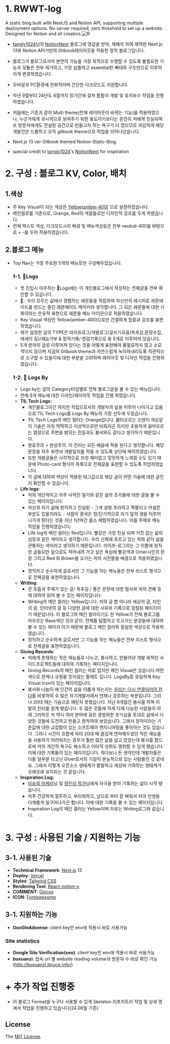 # 1. RWWT-log

A static blog built with NextJS and Notion API, supporting multiple deployment options. No server required, zero threshold to set up a website. Designed for Notion and all creators
![R](../RWWT-log//public/RyoonLog.gif)

- [tangly1024](https://github.com/tangly1024)님의 [NotionNext](https://docs.tangly1024.com/about) 블로그에 영감을 받아, 재해석 하여 제작한 Next.js 13와 Notion API기반의 Gitbook레이아웃을 적용한 정적 블로그입니다.
- 블로그가 블로그로서의 본연의 기능을 가장 최적으로 수행할 수 있도록 불필요한 기능과 모듈은 전부 제거하고, 가장 심플하고 essential한 뼈대와 구조만으로 이루어지게 변경하였습니다.
- 모바일과 PC환경에 친화적이며 간단한 다크모드도 지원합니다.
- 작년 9월부터 24년도 6월까지 장기간에 걸쳐 틈틈이 개발 및 유지보수 작업을 진행하였습니다.
- 처음에는 기존과 같이 Multi theme(전체 레이아웃이 바뀌는 기능)을 적용하였으나, 누군가에게 과시적으로 보여주기 위한 용도이기보다는 온전히 저에게 진실되며 또 방문자에게도 진실된 공간으로 만들고자 하는 욕구가 더 컸으므로 과감하게 해당 개발건은 드롭하고 오직 gitbook theme으로 작업을 이어나갔습니다.

- Next.js 13 ver Gitbook themed Notion-Static-Blog.
- special credit to [tangly1024](https://github.com/tangly1024)'s [NotionNext](https://github.com/tangly1024/NotionNext) for inspiration

# 2. 구성 : 블로그 KV, Color, 배치

## 1.색상

- 주 Key Visual이 되는 색상은 [Yellow(amber-400)](https://flowbite.com/docs/customize/colors/) 으로 설정하였습니다.
- 메인컬로를 기준으로, Orange, Red의 색깔들로만 디자인적 강조를 두게 하였습니다.
- 전체 텍스트 색상, 다크모드시의 배경 및 메뉴색상등은 전부 neutral-400을 바탕으로 + -를 두어 적용하였습니다.

## 2.블로그 메뉴

- Top Nav는 가장 주요한 5개의 메뉴로만 구성해두었습니다.

  ### 1-1. 🍋Logs

  - 첫 진입시 마주하는 🍋Logs에는 이 개인블로그에서 작성하는 전체글을 전부 확인할 수 있습니다.
  - 🍋 : 우리 모두는 삶에서 경험하는 레몬들을 적립하여 자신만의 레시피로 레몬에이드를 만드는 중인 레몬에이드 메이커라 생각합니다. 그 모든 레몬들에 대한 기록이라는 은유적 표현으로 레몬을 메뉴 아이콘으로 적용하였습니다.
  - Key Visual 색상인 Yellow(amber-400)으로만 간결하게 집중과 강조를 표현하였습니다.
  - 제가 설정한 글의 TYPE은 라이프로그/개발로그/글쓰기모음(독후감,문장수집,에세이 등)/재능기부 & 창작기록/ 영감기록으로 총 5개로 이루어져 있습니다.
  - 5개 분야의 글로 이루어져 있다는 것을 어떻게 표현해야 불필요하지 않고 소모적이지 않으며 지금의 Gitbook theme과 자연스럽게 녹아져내리도록 직관적으로 소구할 수 있을지에 대한 부분을 고려하며 레이아웃 및 디자인 작업을 진행하였습니다.

  ### 1-2. 🍋 Logs By

  - Logs by는 글의 Category타입별로 전체 블로그글을 볼 수 있는 메뉴입니다.
  - 전체 5개 메뉴에 대한 디자인/레이아웃 작업을 진행 하였습니다.
  - **TIL Tech Logs:**
    - 개인블로그이긴 하지만 직업으로서의 개발자의 삶을 이루어 나아가고 있음으로 TIL Tech Logs를 Logs By 메뉴의 가장 선두에 두었습니다.
    - TIL Tech Logs의 메인 컬러는 Orange입니다. 불타오르는 오렌지 색상같이 기술은 자칫 딱딱하고 이성적으로만 비춰지곤 하지만 조용하게 끓어오르는 열정으로 주변을 밝히는 전등과도 불씨와도 같다고 생각하기 때문입니다.
    - 완료주의 > 완성주의. 이 진리는 모든 배움에 적용 된다고 생각합니다. 해당 문장을 자주 보면서 개발일지를 적을 수 있도록 상단에 배치하였습니다.
    - 또한 개발글들은 시각적으로 자칫 재미없고 밋밋하게 느껴질 수도 있기 때문에 Photo-card 형식의 목록으로 전체글을 표현할 수 있도록 작업하였습니다.
    - 각 글에 대하여 색상이 적용된 태그값으로 해당 글이 어떤 기술에 대한 글인지 확인할 수 있습니다.
  - **Life logs**:
    - 저의 개인적이고 아주 사적인 일기와 같은 삶의 조각들에 대한 글을 볼 수 있는 페이지입니다.
    - 자신과 자기 삶에 정직하고 진실된 - 그게 설령 초라하고 쪽팔리고 어설픈 부분도 있을지라도 - 사람이 결국은 장/단기적으로 자기 앞의 생을 이루어 나가게 된다는 것을 지난 1년여간 몸소 체험하였습니다. 이를 주제로 메뉴 작업을 진행하였습니다.
    - Life log의 메인 컬러는 Red입니다. 빨강은 가장 진실 되며 거짓 없는 삶의 심장과 같은 색이라고 생각합니다. 우리 신체에 흐르고 있는 피와 같이 삶을 관통하는 색이라고 생각하기 때문입니다. 라이프-로그라는 그 이름에 정직한 글들로만 앞으로도 적어내려 가고 싶은 욕심에 빨강색과 Omer시인의 문장 그리고 Red 와 Brown을 오가는 저의 사진들을 배경으로 적용하였습니다.
    - 정직하고 순수하게 글로서만 그 기능을 하는 메뉴들은 전부 리스트 형식으로 전체글을 표현하였습니다.
  - **Writing**:
    - 큰 호흡과 주제가 있는 글/ 독후감 / 좋은 문장에 대한 필사와 저의 견해 등에 대하여 읽어 볼 수 있는 페이지입니다.
    - Writing의 메인 컬러는 Yellow입니다. 저의 글 뿐 아니라 세상의 글, 타인의 글, 인터넷의 글 등 다양한 글에 대한 사유와 기록으로 점철된 페이지이기 때문입니다. 이 블로그의 메인 컬러이기도 한 Yellow가 전체 블로그를 아우르는 Base색인 것과 같이, 전체를 탐험하고 오고가는 문장들에 대하여 볼 수 있는 페이지 이기 때문에 블로그 메인 컬러와 동일한 색상으로 적용하였습니다.
    - 정직하고 순수하게 글로서만 그 기능을 하는 메뉴들은 전부 리스트 형식으로 전체글을 표현하였습니다.
  - **Giving Records**:
    - 저에게 존재하는 작은 재능들로 나누고, 봉사하고, 만들어낸 개발 외적인 사이드프로젝트들에 대하여 기록하는 페이지입니다.
    - Giving Records의 메인 컬러는 따로 없지만 메인 Visual은 있습니다.어떤 색으로 한계나 규정을 짓지않는 팔레트 입니다. LogsBy중 유일하게 Key Visual Icon이 있는 페이지입니다.
    - 봉사와 나눔이 왜 인간의 삶을 이롭게 하는지는 [우리는 다시 연결되어야 한다](https://www.aladin.co.kr/m/mproduct.aspx?ItemId=247420735)를 비롯하여 수 많은 자기계발서에서 언제나 강조하는 부분입니다. 그러나 20대 때는 가슴으로 깨닫지 못했습니다. 지난 9개월간 봉사를 하며 이 말의 진리를 알게 됐습니다. 수 많은 것들에 작게 다재 다능한 사람들이 의례 그러하듯 저 역시 여러 분야에 걸친 광범위한 호기심을 토대로 삶에서 다양한 것들에 도전하고 만들고 창작하여 보았습니다. 그래서 창작이라는 기준값에 대한 교집합이 있는 소프트웨어 엔지니어링을 좋아하는 것도 있습니다. 그러나 시간이 흐름에 따라 20대 때 즐겁게 연마해두었던 작은 재능들을 사용하기 어려워지는 경우가 훨씬 많은 삶을 살고 있었는데 봉사를 함으로써 저의 개인적 욕구도 해소하고 이타적 성취도 쟁취할 수 있게 됐습니다. 이에 대한 기록들이 있는 페이지입니다. 적다보니 든 생각인데 개발자들은 다들 일부분 타고난 Giver로서의 기질이 본능적으로 있는 사람들인 것 같네요. 그래서 이렇게 오픈소스 생태계가 활발하고 세상에 기여하는 생태계가 오래오래 유지되는 것 같습니다.
  - **Inspiration Log:**
    - [이숭희 마케터](https://campaign.naver.com/blogpeople/?5)님 및 [장인성 작가](https://www.yes24.com/Product/Goods/59438439)님에게 자극을 받아 기록하는 삶이 시작 됐습니다.
    - 자주 건강하게 질투하고, 부러워하고, 남으로 부터 잘 배워서 저의 인생을 다채롭게 일구어나가곤 합니다. 이에 대한 기록을 볼 수 있는 페이지입니다.
    - Inspiration Log의 메인 컬러는 Yellow이며 이유는 Writing로그와 같습니다.

# 3. 구성 : 사용된 기술 / 지원하는 기능

## 3-1. 사용된 기술

- **Technical Framework**: [Next.js](https://nextjs.org/) 13
- **Deploy**: [Vercel](https://vercel.com/)
- **Styles**: [Tailwind CSS](https://www.tailwindcss.cn/)
- **Rendering Tool**: [React-notion-x](https://github.com/NotionX/react-notion-x)
- **COMMENT**: [Giscus](https://giscus.app/zh-CN)
- **ICON**: [Fontawesome](https://fontawesome.com/v6/icons/)

## 3-1. 지원하는 기능

- **GooGleAdsense**: client key만 env에 적용시 바로 사용가능

### Site statistics

- **Google Site Verification(seo)**: client key만 env에 적용시 바로 사용가능
- **busuanzi**: 접속 url 별 website reading volume과 방문자 수 바로 확인 가능 (http://busuanzi.ibruce.info/)

# + 추가 작업 진행중

- 이 블로그 Format을 누구나 사용할 수 있게 Skeleton 리포지토리 작업 및 상세 명세서 작업을 진행하고 있습니다(24.06월 기준)

## License

The [MIT License](https://github.com/ryoon-with-wisdomtrees/RWWT-log).
